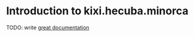 # Introduction to kixi.hecuba.minorca

TODO: write [great documentation](http://jacobian.org/writing/what-to-write/)
